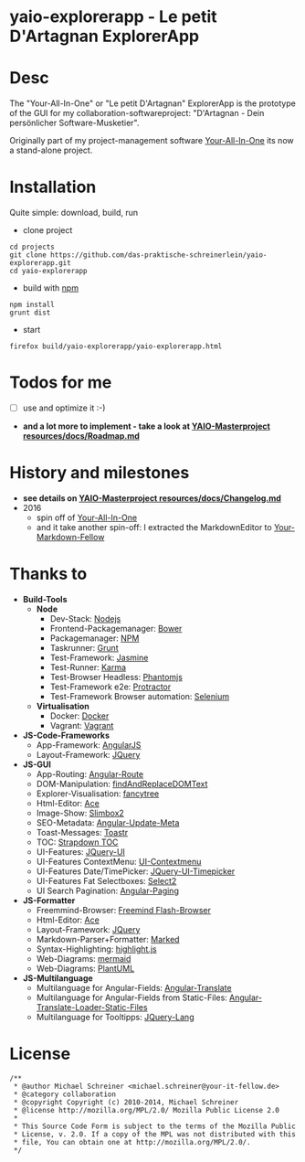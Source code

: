 yaio-explorerapp - Le petit D'Artagnan ExplorerApp
=====================

# Desc
The "Your-All-In-One" or "Le petit D'Artagnan" ExplorerApp is the prototype of the GUI for my 
collaboration-softwareproject: "D'Artagnan - Dein persönlicher Software-Musketier".

Originally part of my project-management software [Your-All-In-One](https://github.com/das-praktische-schreinerlein/your-all-in-one) its now a stand-alone project. 

# Installation
Quite simple: download, build, run

- clone project
```
cd projects
git clone https://github.com/das-praktische-schreinerlein/yaio-explorerapp.git
cd yaio-explorerapp
```
- build with [npm](https://docs.npmjs.com/getting-started/installing-node)
```
npm install
grunt dist
```
- start
```
firefox build/yaio-explorerapp/yaio-explorerapp.html
```

# Todos for me
- [ ] use and optimize it :-)
- **and a lot more to implement - take a look at [YAIO-Masterproject resources/docs/Roadmap.md](https://github.com/das-praktische-schreinerlein/your-all-in-one/blob/master/resources/docs/Roadmap.md)**

# History and milestones
- **see details on [YAIO-Masterproject resources/docs/Changelog.md](https://github.com/das-praktische-schreinerlein/your-all-in-one/blob/master/resources/docs/Changelog.md)**
- 2016
   - spin off of [Your-All-In-One](https://github.com/das-praktische-schreinerlein/your-all-in-one)
   - and it take another spin-off: I extracted the MarkdownEditor to [Your-Markdown-Fellow](https://github.com/das-praktische-schreinerlein/your-markdown-fellow)
   

# Thanks to
- **Build-Tools**
    - **Node**
        - Dev-Stack: [Nodejs](https://nodejs.org)
        - Frontend-Packagemanager: [Bower](http://bower.io/)
        - Packagemanager: [NPM](https://www.npmjs.com/)
        - Taskrunner: [Grunt](http://gruntjs.com/)
        - Test-Framework: [Jasmine](http://jasmine.github.io/)
        - Test-Runner: [Karma](http://karma-runner.github.io/)
        - Test-Browser Headless: [Phantomjs](http://phantomjs.org/)
        - Test-Framework e2e: [Protractor](https://angular.github.io/protractor/#/)
        - Test-Framework Browser automation: [Selenium](http://www.seleniumhq.org/)
    - **Virtualisation**
        - Docker: [Docker](https://www.docker.com/)
        - Vagrant: [Vagrant](https://www.vagrantup.com/)
- **JS-Code-Frameworks**
    - App-Framework: [AngularJS](https://angularjs.org/)
    - Layout-Framework: [JQuery](https://github.com/jquery/jquery)
- **JS-GUI**
    - App-Routing: [Angular-Route](https://github.com/angular/bower-angular-route)
    - DOM-Manipulation: [findAndReplaceDOMText](https://github.com/padolsey/findAndReplaceDOMText)
    - Explorer-Visualisation: [fancytree](https://github.com/mar10/fancytree)
    - Html-Editor: [Ace](https://github.com/ajaxorg/ace-builds)
    - Image-Show: [Slimbox2](http://www.digitalia.be/software/slimbox2)
    - SEO-Metadata: [Angular-Update-Meta](https://github.com/jvandemo/angular-update-meta)
    - Toast-Messages: [Toastr](https://github.com/CodeSeven/toastr)
    - TOC: [Strapdown TOC](https://github.com/ndossougbe/strapdown)
    - UI-Features: [JQuery-UI](https://github.com/jquery/jquery-ui)
    - UI-Features ContextMenu: [UI-Contextmenu](https://github.com/mar10/jquery-ui-contextmenu)
    - UI-Features Date/TimePicker: [JQuery-UI-Timepicker](https://github.com/trentrichardson/jQuery-Timepicker-Addon)
    - UI-Features Fat Selectboxes: [Select2](https://github.com/select2/select2)
    - UI Search Pagination: [Angular-Paging](https://github.com/brantwills/Angular-Paging)
- **JS-Formatter**
    - Freemmind-Browser: [Freemind Flash-Browser](http://freemind.sourceforge.net/wiki/index.php/Flash_browser)
    - Html-Editor: [Ace](https://github.com/ajaxorg/ace-builds)
    - Layout-Framework: [JQuery](https://github.com/jquery/jquery)
    - Markdown-Parser+Formatter: [Marked](https://github.com/chjj/marked)
    - Syntax-Highlighting: [highlight.js](https://highlightjs.org/)
    - Web-Diagrams: [mermaid](https://github.com/knsv/mermaid)
    - Web-Diagrams: [PlantUML](http://plantuml.com/)
- **JS-Multilanguage**
    - Multilanguage for Angular-Fields: [Angular-Translate](https://github.com/angular-translate/)
    - Multilanguage for Angular-Fields from Static-Files: [Angular-Translate-Loader-Static-Files](https://github.com/angular-translate/bower-angular-translate-loader-static-files)
    - Multilanguage for Tooltipps: [JQuery-Lang](https://github.com/coolbloke1324/jquery-lang-js)


# License
    /**
     * @author Michael Schreiner <michael.schreiner@your-it-fellow.de>
     * @category collaboration
     * @copyright Copyright (c) 2010-2014, Michael Schreiner
     * @license http://mozilla.org/MPL/2.0/ Mozilla Public License 2.0
     *
     * This Source Code Form is subject to the terms of the Mozilla Public
     * License, v. 2.0. If a copy of the MPL was not distributed with this
     * file, You can obtain one at http://mozilla.org/MPL/2.0/.
     */
